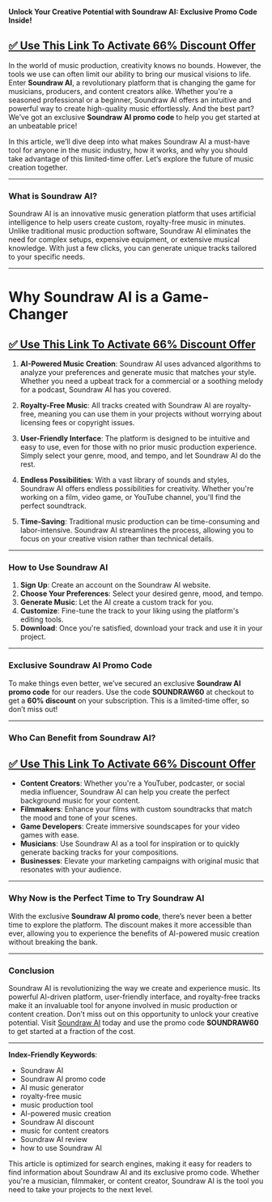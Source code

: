 **Unlock Your Creative Potential with Soundraw AI: Exclusive Promo Code Inside!**

## [✅ Use This Link To Activate 66% Discount Offer ](https://soundraw.io/?ref=nheoirzj)
In the world of music production, creativity knows no bounds. However, the tools we use can often limit our ability to bring our musical visions to life. Enter **Soundraw AI**, a revolutionary platform that is changing the game for musicians, producers, and content creators alike. Whether you're a seasoned professional or a beginner, Soundraw AI offers an intuitive and powerful way to create high-quality music effortlessly. And the best part? We’ve got an exclusive **Soundraw AI promo code** to help you get started at an unbeatable price!

In this article, we’ll dive deep into what makes Soundraw AI a must-have tool for anyone in the music industry, how it works, and why you should take advantage of this limited-time offer. Let’s explore the future of music creation together.

---

### **What is Soundraw AI?**

Soundraw AI is an innovative music generation platform that uses artificial intelligence to help users create custom, royalty-free music in minutes. Unlike traditional music production software, Soundraw AI eliminates the need for complex setups, expensive equipment, or extensive musical knowledge. With just a few clicks, you can generate unique tracks tailored to your specific needs.

---

# Why Soundraw AI is a Game-Changer
## [✅ Use This Link To Activate 66% Discount Offer ](https://soundraw.io/?ref=nheoirzj)

1. **AI-Powered Music Creation**: Soundraw AI uses advanced algorithms to analyze your preferences and generate music that matches your style. Whether you need a upbeat track for a commercial or a soothing melody for a podcast, Soundraw AI has you covered.

2. **Royalty-Free Music**: All tracks created with Soundraw AI are royalty-free, meaning you can use them in your projects without worrying about licensing fees or copyright issues.

3. **User-Friendly Interface**: The platform is designed to be intuitive and easy to use, even for those with no prior music production experience. Simply select your genre, mood, and tempo, and let Soundraw AI do the rest.

4. **Endless Possibilities**: With a vast library of sounds and styles, Soundraw AI offers endless possibilities for creativity. Whether you're working on a film, video game, or YouTube channel, you'll find the perfect soundtrack.

5. **Time-Saving**: Traditional music production can be time-consuming and labor-intensive. Soundraw AI streamlines the process, allowing you to focus on your creative vision rather than technical details.

---

### **How to Use Soundraw AI**

1. **Sign Up**: Create an account on the Soundraw AI website.
2. **Choose Your Preferences**: Select your desired genre, mood, and tempo.
3. **Generate Music**: Let the AI create a custom track for you.
4. **Customize**: Fine-tune the track to your liking using the platform's editing tools.
5. **Download**: Once you're satisfied, download your track and use it in your project.

---

### **Exclusive Soundraw AI Promo Code**

To make things even better, we’ve secured an exclusive **Soundraw AI promo code** for our readers. Use the code **SOUNDRAW60** at checkout to get a **60% discount** on your subscription. This is a limited-time offer, so don’t miss out!

---

### **Who Can Benefit from Soundraw AI?**
## [✅ Use This Link To Activate 66% Discount Offer ](https://soundraw.io/?ref=nheoirzj)

- **Content Creators**: Whether you're a YouTuber, podcaster, or social media influencer, Soundraw AI can help you create the perfect background music for your content.
- **Filmmakers**: Enhance your films with custom soundtracks that match the mood and tone of your scenes.
- **Game Developers**: Create immersive soundscapes for your video games with ease.
- **Musicians**: Use Soundraw AI as a tool for inspiration or to quickly generate backing tracks for your compositions.
- **Businesses**: Elevate your marketing campaigns with original music that resonates with your audience.

---

### **Why Now is the Perfect Time to Try Soundraw AI**

With the exclusive **Soundraw AI promo code**, there’s never been a better time to explore the platform. The discount makes it more accessible than ever, allowing you to experience the benefits of AI-powered music creation without breaking the bank.

---

### **Conclusion**

Soundraw AI is revolutionizing the way we create and experience music. Its powerful AI-driven platform, user-friendly interface, and royalty-free tracks make it an invaluable tool for anyone involved in music production or content creation. Don’t miss out on this opportunity to unlock your creative potential. Visit [Soundraw AI](https://www.soundraw.io) today and use the promo code **SOUNDRAW60** to get started at a fraction of the cost.

---

**Index-Friendly Keywords**:  
- Soundraw AI  
- Soundraw AI promo code  
- AI music generator  
- royalty-free music  
- music production tool  
- AI-powered music creation  
- Soundraw AI discount  
- music for content creators  
- Soundraw AI review  
- how to use Soundraw AI  

This article is optimized for search engines, making it easy for readers to find information about Soundraw AI and its exclusive promo code. Whether you're a musician, filmmaker, or content creator, Soundraw AI is the tool you need to take your projects to the next level.
